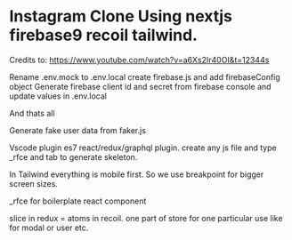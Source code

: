 # Instagram Clone Using nextjs firebase9 recoil tailwind.

Credits to: https://www.youtube.com/watch?v=a6Xs2Ir40OI&t=12344s

Rename .env.mock to .env.local
create firebase.js and add firebaseConfig object
Generate firebase client id and secret from firebase console and update values in .env.local


And thats all

Generate fake user data from faker.js

Vscode plugin es7 react/redux/graphql plugin.
create any js file and type _rfce and tab to generate skeleton.

In Tailwind everything is mobile first.
So we use breakpoint for bigger screen sizes.


_rfce for boilerplate react component


slice in redux = atoms in recoil.  one part of store for one particular use like for modal or user etc.